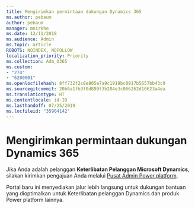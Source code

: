 ```yaml
---
title: Mengirimkan permintaan dukungan Dynamics 365
ms.author: pebaum
author: pebaum
manager: mnirkhe
ms.date: 12/11/2018
ms.audience: Admin
ms.topic: article
ROBOTS: NOINDEX, NOFOLLOW
localization_priority: Priority
ms.collection: Adm_O365
ms.custom:
- "274"
- "6200001"
ms.openlocfilehash: 8ff732f2c8e805e7a9c1919bc0917b5657bb43c9
ms.sourcegitcommit: 20b6a1fb3f0d899f3b204e3c066262d10623a4ea
ms.translationtype: HT
ms.contentlocale: id-ID
ms.lasthandoff: 07/25/2019
ms.locfileid: "35904142"
---
```

# <a name="submit-dynamics-365-support-requests"></a>Mengirimkan permintaan dukungan Dynamics 365

Jika Anda adalah pelanggan **Keterlibatan Pelanggan Microsoft Dynamics**, silakan kirimkan pengajuan Anda melalui [Pusat Admin Power platform](https://admin.powerplatform.microsoft.com/?ref=officemodern).
  
Portal baru ini menyediakan jalur lebih langsung untuk dukungan bantuan yang dioptimalkan untuk Keterlibatan pelanggan Dynamics dan produk Power platform lainnya.
  
